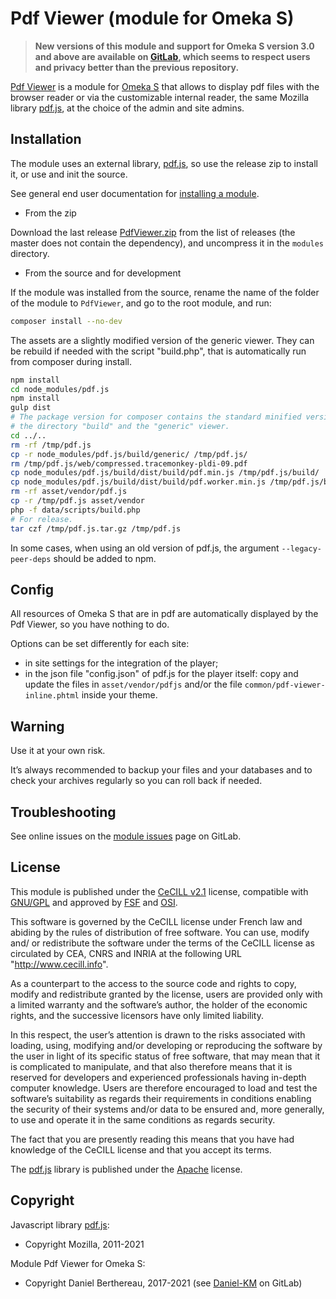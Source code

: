 Pdf Viewer (module for Omeka S)
===============================

> __New versions of this module and support for Omeka S version 3.0 and above
> are available on [GitLab], which seems to respect users and privacy better
> than the previous repository.__

[Pdf Viewer] is a module for [Omeka S] that allows to display pdf files
with the browser reader or via the customizable internal reader, the same Mozilla
library [pdf.js], at the choice of the admin and site admins.


Installation
------------

The module uses an external library, [pdf.js], so use the release zip to
install it, or use and init the source.

See general end user documentation for [installing a module].

* From the zip

Download the last release [PdfViewer.zip] from the list of releases (the
master does not contain the dependency), and uncompress it in the `modules`
directory.

* From the source and for development

If the module was installed from the source, rename the name of the folder of
the module to `PdfViewer`, and go to the root module, and run:

```sh
composer install --no-dev
```

The assets are a slightly modified version of the generic viewer. They can be
rebuild if needed with the script "build.php", that is automatically run from
composer during install.

```sh
npm install
cd node_modules/pdf.js
npm install
gulp dist
# The package version for composer contains the standard minified version from
# the directory "build" and the "generic" viewer.
cd ../..
rm -rf /tmp/pdf.js
cp -r node_modules/pdf.js/build/generic/ /tmp/pdf.js/
rm /tmp/pdf.js/web/compressed.tracemonkey-pldi-09.pdf
cp node_modules/pdf.js/build/dist/build/pdf.min.js /tmp/pdf.js/build/
cp node_modules/pdf.js/build/dist/build/pdf.worker.min.js /tmp/pdf.js/build/
rm -rf asset/vendor/pdf.js
cp -r /tmp/pdf.js asset/vendor
php -f data/scripts/build.php
# For release.
tar czf /tmp/pdf.js.tar.gz /tmp/pdf.js
```

In some cases, when using an old version of pdf.js, the argument `--legacy-peer-deps`
should be added to npm.


Config
------

All resources of Omeka S that are in pdf are automatically displayed by the
Pdf Viewer, so you have nothing to do.

Options can be set differently for each site:

- in site settings for the integration of the player;
- in the json file "config.json" of pdf.js for the player itself: copy and
  update the files in `asset/vendor/pdfjs` and/or the file `common/pdf-viewer-inline.phtml`
  inside your theme.


Warning
-------

Use it at your own risk.

It’s always recommended to backup your files and your databases and to check
your archives regularly so you can roll back if needed.


Troubleshooting
---------------

See online issues on the [module issues] page on GitLab.


License
-------

This module is published under the [CeCILL v2.1] license, compatible with
[GNU/GPL] and approved by [FSF] and [OSI].

This software is governed by the CeCILL license under French law and abiding by
the rules of distribution of free software. You can use, modify and/ or
redistribute the software under the terms of the CeCILL license as circulated by
CEA, CNRS and INRIA at the following URL "http://www.cecill.info".

As a counterpart to the access to the source code and rights to copy, modify and
redistribute granted by the license, users are provided only with a limited
warranty and the software’s author, the holder of the economic rights, and the
successive licensors have only limited liability.

In this respect, the user’s attention is drawn to the risks associated with
loading, using, modifying and/or developing or reproducing the software by the
user in light of its specific status of free software, that may mean that it is
complicated to manipulate, and that also therefore means that it is reserved for
developers and experienced professionals having in-depth computer knowledge.
Users are therefore encouraged to load and test the software’s suitability as
regards their requirements in conditions enabling the security of their systems
and/or data to be ensured and, more generally, to use and operate it in the same
conditions as regards security.

The fact that you are presently reading this means that you have had knowledge
of the CeCILL license and that you accept its terms.

The [pdf.js] library is published under the [Apache] license.


Copyright
---------

Javascript library [pdf.js]:

* Copyright Mozilla, 2011-2021

Module Pdf Viewer for Omeka S:

* Copyright Daniel Berthereau, 2017-2021 (see [Daniel-KM] on GitLab)


[Pdf Viewer]: https://gitlab.com/Daniel-KM/Omeka-S-module-PdfViewer
[Omeka S]: https://omeka.org/s
[pdf.js]: https://mozilla.github.io/pdf.js
[Installing a module]: https://omeka.org/s/docs/user-manual/modules/#installing-modules
[PdfViewer.zip]: https://gitlab.com/Daniel-KM/Omeka-S-module-PdfViewer/-/releases
[module issues]: https://gitlab.com/Daniel-KM/Omeka-S-module-PdfViewer/-/issues
[CeCILL v2.1]: https://www.cecill.info/licences/Licence_CeCILL_V2.1-en.html
[GNU/GPL]: https://www.gnu.org/licenses/gpl-3.0.html
[FSF]: https://www.fsf.org
[OSI]: http://opensource.org
[Apache]: https://github.com/mozilla/pdf.js/blob/master/LICENSE
[GitLab]: https://gitlab.com/Daniel-KM
[Daniel-KM]: https://gitlab.com/Daniel-KM "Daniel Berthereau"
